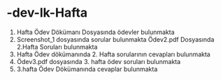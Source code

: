 # -dev-lk-Hafta
1. Hafta Ödev Dökümanı Dosyasında ödevler bulunmakta
2. Screenshot_1 dosyasında sorular bulunmakta
Ödev2.pdf Dosyasında 2.Hafta Soruları bulunmakta
2. Hafta Ödev dökümanında 2. Hafta sorularının cevapları bulunmakta
3. Ödev3.pdf dosyasında 3. hafta ödev soruları bulunmakta
4. 3.hafta Ödev Dökümanında cevaplar bulunmakta

